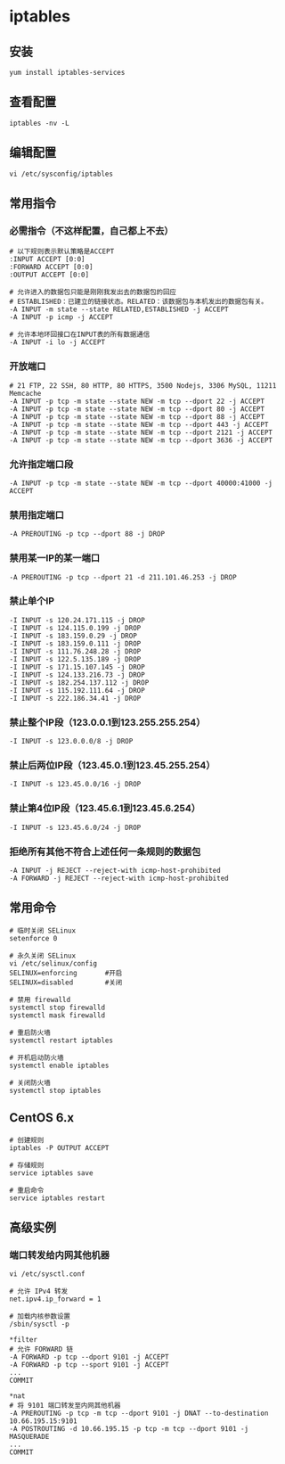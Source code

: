 # iptables

## 安装
	yum install iptables-services

## 查看配置
	iptables -nv -L

## 编辑配置
	vi /etc/sysconfig/iptables

## 常用指令

### 必需指令（不这样配置，自己都上不去）

	# 以下规则表示默认策略是ACCEPT
	:INPUT ACCEPT [0:0]
	:FORWARD ACCEPT [0:0]
	:OUTPUT ACCEPT [0:0]
	
	# 允许进入的数据包只能是刚刚我发出去的数据包的回应
	# ESTABLISHED：已建立的链接状态。RELATED：该数据包与本机发出的数据包有关。
	-A INPUT -m state --state RELATED,ESTABLISHED -j ACCEPT
	-A INPUT -p icmp -j ACCEPT
	
	# 允许本地环回接口在INPUT表的所有数据通信
	-A INPUT -i lo -j ACCEPT	

### 开放端口

	# 21 FTP, 22 SSH, 80 HTTP, 80 HTTPS, 3500 Nodejs, 3306 MySQL, 11211 Memcache
	-A INPUT -p tcp -m state --state NEW -m tcp --dport 22 -j ACCEPT
	-A INPUT -p tcp -m state --state NEW -m tcp --dport 80 -j ACCEPT
	-A INPUT -p tcp -m state --state NEW -m tcp --dport 88 -j ACCEPT
	-A INPUT -p tcp -m state --state NEW -m tcp --dport 443 -j ACCEPT
	-A INPUT -p tcp -m state --state NEW -m tcp --dport 2121 -j ACCEPT
	-A INPUT -p tcp -m state --state NEW -m tcp --dport 3636 -j ACCEPT

### 允许指定端口段
	-A INPUT -p tcp -m state --state NEW -m tcp --dport 40000:41000 -j ACCEPT

### 禁用指定端口
	-A PREROUTING -p tcp --dport 88 -j DROP

### 禁用某一IP的某一端口
	-A PREROUTING -p tcp --dport 21 -d 211.101.46.253 -j DROP

### 禁止单个IP
	-I INPUT -s 120.24.171.115 -j DROP
	-I INPUT -s 124.115.0.199 -j DROP
	-I INPUT -s 183.159.0.29 -j DROP
	-I INPUT -s 183.159.0.111 -j DROP
	-I INPUT -s 111.76.248.28 -j DROP
	-I INPUT -s 122.5.135.189 -j DROP
	-I INPUT -s 171.15.107.145 -j DROP
	-I INPUT -s 124.133.216.73 -j DROP
	-I INPUT -s 182.254.137.112 -j DROP
	-I INPUT -s 115.192.111.64 -j DROP
	-I INPUT -s 222.186.34.41 -j DROP

### 禁止整个IP段（123.0.0.1到123.255.255.254）
	-I INPUT -s 123.0.0.0/8 -j DROP

### 禁止后两位IP段（123.45.0.1到123.45.255.254）
	-I INPUT -s 123.45.0.0/16 -j DROP

### 禁止第4位IP段（123.45.6.1到123.45.6.254）
	-I INPUT -s 123.45.6.0/24 -j DROP

### 拒绝所有其他不符合上述任何一条规则的数据包
	-A INPUT -j REJECT --reject-with icmp-host-prohibited
	-A FORWARD -j REJECT --reject-with icmp-host-prohibited

## 常用命令

	# 临时关闭 SELinux
	setenforce 0

	# 永久关闭 SELinux
	vi /etc/selinux/config
	SELINUX=enforcing		#开启
	SELINUX=disabled		#关闭

	# 禁用 firewalld
	systemctl stop firewalld
	systemctl mask firewalld

	# 重启防火墙
	systemctl restart iptables

	# 开机启动防火墙
	systemctl enable iptables

	# 关闭防火墙
	systemctl stop iptables

## CentOS 6.x

	# 创建规则
	iptables -P OUTPUT ACCEPT

	# 存储规则
	service iptables save

	# 重启命令
	service iptables restart

## 高级实例

### 端口转发给内网其他机器

	vi /etc/sysctl.conf

	# 允许 IPv4 转发
	net.ipv4.ip_forward = 1

	# 加载内核参数设置
	/sbin/sysctl -p

	*filter
	# 允许 FORWARD 链
	-A FORWARD -p tcp --dport 9101 -j ACCEPT
	-A FORWARD -p tcp --sport 9101 -j ACCEPT
	...
	COMMIT

	*nat
	# 将 9101 端口转发至内网其他机器
	-A PREROUTING -p tcp -m tcp --dport 9101 -j DNAT --to-destination 10.66.195.15:9101
	-A POSTROUTING -d 10.66.195.15 -p tcp -m tcp --dport 9101 -j MASQUERADE
	...
	COMMIT